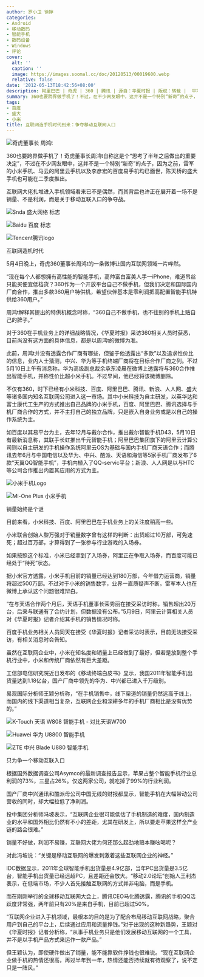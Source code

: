 ```yaml
---
author: 罗小卫 徐婷
categories:
- Android
- 移动数码
- 智能手机
- 数码设备
- Windows
- 评论
cover:
  alt: ''
  caption: ''
  image: https://images.soomal.cc/doc/20120513/00019600.webp
  relative: false
date: '2012-05-13T18:42:56+08:00'
description: 阿里巴巴 | 奇虎 | 360 | 腾讯 | 源自：华夏时报 | 版权：转载 |  平均/总评分：01.00/1
summary: 360也要跨界做手机了！不过，在不少网友眼中，这并不是一个特别“新奇”的点子，因为之前，雷军的小米手机、马云的阿里云手机以及李彦宏的百度易手机均已面世，陈天桥的盛大手机也可能在二季度推出。互联网大佬扎堆进入手机领域看来并不是偶然，其背后的实质是关于移动互联入口的争夺战。
tags:
- 百度
- 盛大
- 小米
title: 互联网造手机时代到来：争夺移动互联网入口
---
```


![奇虎董事长 周鸿t](https://images.soomal.cc/doc/20120513/00019600.webp)



360也要跨界做手机了！奇虎董事长周鸿t自称这是个“思考了半年之后做出的重要决定”，不过在不少网友眼中，这并不是一个特别“新奇”的点子，因为之前，雷军的小米手机、马云的阿里云手机以及李彦宏的百度易手机均已面世，陈天桥的盛大手机也可能在二季度推出。



互联网大佬扎堆进入手机领域看来已不是偶然，而其背后也许正在展开着一场不是销量、不是利润，而是关于移动互联入口的争夺战。



![Snda 盛大网络 标志](https://images.soomal.cc/doc/20100821/00006812.webp)



![Baidu 百度 标志](https://images.soomal.cc/doc/20110406/00010033.webp)



![Tencent腾讯logo](https://images.soomal.cc/doc/20100803/00006580.webp)



互联网造机时代



5月4日晚上，奇虎360董事长周鸿t的一条微博让国内互联网领域一片哗然。



“现在每个人都想拥有高性能的智能手机，高帅富白富美人手一iPhone，难道吊丝只能买便宜低档货？360作为一个开放平台自己不做手机，但我们决定和国际国内厂商合作，推出多款360用户特供机，希望伙伴基本是零利润把高配置智能手机特供给360用户。”



周鸿t解释其提出的特供机概念时称，“360自己不做手机，也不往别的手机上贴自己的牌子。”



对于360在手机业务上的详细战略情况，《华夏时报》采访360相关人员时获悉，目前尚没有这方面的具体信息，都是以周鸿t的微博为准。



此前，周鸿t并没有透露合作厂商有哪些，但鉴于他透露出“多款”以及追求性价比的信息，业内人士猜测，中兴、华为等手机终端厂商将在目标合作厂商之列。不过5月10日上午有消息称，华为高级副总裁余承东凌晨在微博上透露将与360合作推出智能手机，并称性价比超小米手机。不过早间，他已经将该微博删除。



不仅有360，时下已经有小米科技、百度、阿里巴巴、腾讯、新浪、人人网、盛大等诸多国内知名互联网公司进入这一市场。其中小米科技为自主研发，以英华达和富士康代工生产的方式推出自己品牌的小米手机，百度、阿里巴巴、腾讯选择与手机厂商合作的方式，并不主打自己的独立品牌，只是嵌入自身业务或是以自己的操作系统为主。



如百度以其易平台为主，去年12月与戴尔合作，推出戴尔智能手机D43，5月10日有最新消息称，其联手长虹推出千元智能手机；阿里巴巴集团旗下的阿里云计算公司则以自主研发的手机操作系统阿里云OS为基础与国内手机厂商天语合作；而腾讯去年6月与中国电信以及华为、中兴、酷派、天语和海信等5家手机厂商发布了6款“天翼QQ智能手机”，手机内植入了QQ-servic平台；新浪、人人网是以与HTC等公司合作推出内置其应用的方式为主。



![小米手机Logo](https://images.soomal.cc/doc/20120319/00017856.webp)



![Mi-One Plus 小米手机](https://images.soomal.cc/doc/20110829/00013066.webp)



销量始终是个谜



目前来看，小米科技、百度、阿里巴巴在手机业务上的关注度稍高一些。



小米联合创始人黎万强对于销量数字曾有这样的判断：出货超过10万部，可免速死；超过百万部，才算得到了一张参与行业游戏的入场券。



如果按照这个标准，小米已经拿到了入场券，阿里正在争取入场券，而百度可能已经处于“待死”状态。



据小米官方透露，小米手机目前的销量已经达到180万部，今年借力运营商，销量将超过500万部。不过对于小米的销售数字，业界一直质疑声不断。雷军本人也在微博上承认这个问题很难辩白。



“在与天语合作两个月后，天语手机董事长荣秀丽在接受采访时称，销售超出20万台，后来与联通有了合约计划，但数据没有公布。”5月9日，阿里云计算相关人员对《华夏时报》记者介绍其手机的销售情况时称。



百度手机业务相关人员同天在接受《华夏时报》记者采访时表示，目前无法接受采访，有相关消息时会告知。



虽然在互联网企业中，小米在知名度和销量上已经做到了最好，但若是放到整个手机行业中，小米和传统厂商依然有巨大差距。



工信部电信研究院近日发布的《移动终端白皮书》显示，我国2011年智能手机出货量达到1.18亿台，国产厂商中领先的华为、中兴都已进入千万级别。



易观国际分析师王颖分析称，“在手机销售中，线下渠道的销量仍然远高于线上，而国内的线下渠道相当复杂，互联网企业和深耕多年的手机厂商相比是没有优势的。”



![K-Touch 天语 W808 智能手机 - 对比天语W700](https://images.soomal.cc/doc/20111126/00015122.webp)



![Huawei 华为 U8800 智能手机](https://images.soomal.cc/doc/20110518/00010845.webp)



![ZTE 中兴 Blade U880 智能手机](https://images.soomal.cc/doc/20110630/00011780.webp)



只为争一个移动互联入口



根据国外数据调查公司Asymco的最新调查报告显示，苹果占整个智能手机行业总利润的73%，三星占26%。仅这两家公司，就吃掉了99%的行业利润。



国产厂商中兴通讯和酷派母公司中国无线的财报都显示，智能手机在大幅带动公司营收的同时，却大幅拉低了净利润。



投中集团分析师冯坡表示，“互联网企业很可能低估了手机制造的难度，国内制造业的水平和国外相比仍然有不小的差距，尤其在研发上，所以要走苹果这样全产业链的路会很难。”



销量不好做，利润不易赚，互联网大佬为何还那么起劲地赔本赚吆喝呢？



对此冯坡说：“关键是移动互联网的爆发刺激着这些互联网企业的神经。”



IDC数据显示，2011年全球智能手机出货量是4.9亿部，当年PC出货量是3.5亿台，智能手机出货量已经远超PC，且差距还会放大。“移动2.0论坛”创始人王利杰表示，在低端市场，不少人首先接触互联网的方式并非电脑，而是手机。



而在刚刚举行的全球移动互联网大会上，腾讯CEO马化腾透露，腾讯的手机QQ活跃度非常强，两年前只有20%是来自手机，目前已超过50%。



“互联网企业进入手机领域，最根本的目的是为了配合布局移动互联网战略，聚合用户到自己的平台上，后续通过应用和流量挣钱。”对于出现的这种新趋势，王颖对《华夏时报》记者分析称，“从事手机业务只是他们发展移动互联网的一个工具，并不是以手机产品方式来运作一款产品。”



但王颖认为，即使硬件做出了销量，能不能靠软件挣钱也很难说。“现在互联网企业做手机的热情还很高，再过半年到一年，热情还能否持续就有待观察了，说不定只是一阵风。”